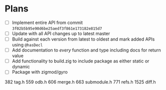 # Plans

- [ ] Implement entire API from commit `3f02b5b95e90d6be25aedf3f861e173182e815d7`
- [ ] Update with all API changes up to latest master
- [ ] Build against each version from latest to oldest and mark added APIs using `@hasDecl`
- [ ] Add documentation to *every* function and type including docs for return value
- [ ] Add functionality to build.zig to include package as either static or dynamic
- [ ] Package with zigmod/gyro

382 tag.h
559 odb.h
606 merge.h
663 submodule.h
771 refs.h
1525 diff.h
